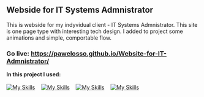 ## Webside for IT Systems Admnistrator
This is webside for my indyvidual client - IT Systems Admnistrator. This site is one page type with interesting tech design.
I added to project some animations and simple, comportable flow.
<br>
### Go live: https://pawelosso.github.io/Website-for-IT-Admnistrator/

<strong>In this project I used:</strong>
<br><br>
[![My Skills](https://skillicons.dev/icons?i=html)](https://skillicons.dev)
&nbsp;&nbsp;&nbsp;[![My Skills](https://skillicons.dev/icons?i=js)](https://skillicons.dev)
&nbsp;&nbsp;&nbsp;[![My Skills](https://skillicons.dev/icons?i=css)](https://skillicons.dev)
&nbsp;&nbsp;&nbsp;[![My Skills](https://skillicons.dev/icons?i=figma)](https://skillicons.dev) 
